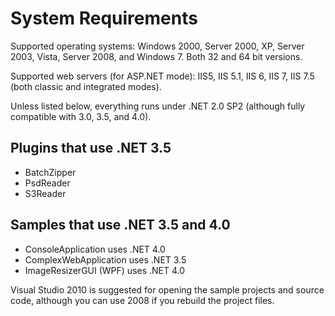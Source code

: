 # System Requirements

Supported operating systems: Windows 2000, Server 2000, XP, Server 2003, Vista, Server 2008, and Windows 7. Both 32 and 64 bit versions.

Supported web servers (for ASP.NET mode): IIS5, IIS 5.1, IIS 6, IIS 7, IIS 7.5 (both classic and integrated modes).

Unless listed below, everything runs under .NET 2.0 SP2 (although fully compatible with 3.0, 3.5, and 4.0).

## Plugins that use .NET 3.5

* BatchZipper
* PsdReader
* S3Reader


## Samples that use .NET 3.5 and 4.0

* ConsoleApplication uses .NET 4.0
* ComplexWebApplication uses .NET 3.5
* ImageResizerGUI (WPF) uses .NET 4.0


Visual Studio 2010 is suggested for opening the sample projects and source code, although you can use 2008 if you rebuild the project files.

